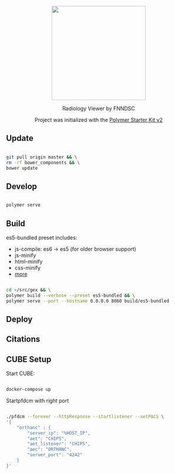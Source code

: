 
<p align="center"><img width="256px" src ="https://user-images.githubusercontent.com/214063/32576569-9cf89f9a-c4d7-11e7-9bd8-9fe838ed2915.png" /></p>

<p align="center">
Radiology Viewer by FNNDSC
</p>

<p align="center">
Project was initialized with the <a href="https://github.com/PolymerElements/polymer-starter-kit">Polymer Starter Kit v2</a>
</p>

## Update

``` bash

git pull origin master && \
rm -rf bower_components && \
bower update

```

## Develop

``` bash

polymer serve

```

## Build

es5-bundled preset includes:

* js-compile: es6 -> es5 (for older browser support)
* js-minify
* html-minify
* css-minify
* [more](https://www.polymer-project.org/1.0/docs/tools/polymer-cli)

``` bash

cd ~/src/gex && \
polymer build --verbose --preset es5-bundled && \
polymer serve --port --hostname 0.0.0.0 8060 build/es5-bundled

```

## Deploy

## Citations

## CUBE Setup

Start CUBE:

``` bash

docker-compose up

```

Startpfdcm with right port

``` bash

./pfdcm --forever --httpResponse --startlistener --setPACS \
'{
    "orthanc" : {
        "server_ip": "%HOST_IP",
        "aet": "CHIPS",
        "aet_listener": "CHIPS",
        "aec": "ORTHANC",
        "server_port": "4242"
    }
}'

```
